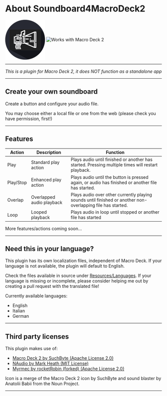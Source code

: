 # About Soundboard4MacroDeck2 
<img alt="Soundboard Icon" height="128px" align="center" src="Resources/SoundboardIcon.png"/>  <img alt="Works with Macro Deck 2" height="64px" align="center" href="https://macrodeck.org" src="https://macrodeck.org/images/works_with_macrodeck2.png"/>


***
*This is a plugin for Macro Deck 2, it does NOT function as a standalone app*
***
## Create your own soundboard
Create a button and configure your audio file.

You may choose either a local file or one from the web (please check you have permission, first!)

***
## Features

| Action | Description | Function |
| --- | --- | --- |
| Play | Standard play action | Plays audio until finished or another has started. Pressing multiple times will restart playback. |
| Play/Stop | Enhanced play action | Plays audio until the button is pressed again, or audio has finished or another file has started. |
| Overlap | Overlapped audio playback | Plays audio over other currently playing sounds until finished or another non-overlapping file has started. |
| Loop | Looped playback | Plays audio in loop until stopped or another file has started |

More features/actions coming soon...

***
## Need this in your language?
This plugin has its own localization files, independent of Macro Deck.
If your language is not available, the plugin will default to English.

Check the files available in source under [Resources/Languages](Resources/Languages).
If your language is missing or incomplete, please consider helping me out by creating a pull request with the translated file!

Currently available languages:
- English
- Italian
- German

***
## Third party licenses
This plugin makes use of:
- [Macro Deck 2 by SuchByte (Apache License 2.0)](https://macrodeck.org)
- [NAudio by Mark Heath (MIT License)](https://github.com/naudio/NAudio)
- [Myrmec by rocketRobin (forked) (Apache License 2.0)](https://github.com/PhoenixWyllow/myrmec/)

Icon is a merge of the Macro Deck 2 icon by SuchByte and sound blaster by Anatolii Babii from the Noun Project.
***
